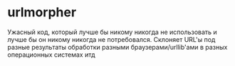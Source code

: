 # urlmorpher

Ужасный код, который лучше бы никому никогда не использовать и лучше бы он никому никогда не потребовался. Склоняет URL'ы под разные результаты обработки разными браузерами/urllib'ами в разных операционных системах итд

